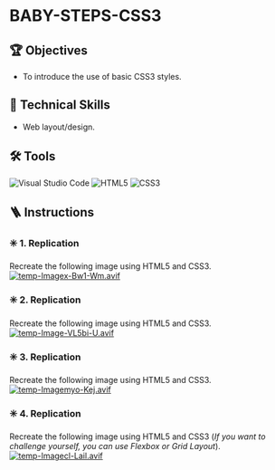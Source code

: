 # BABY-STEPS-CSS3

## 🏆 Objectives

- To introduce the use of basic CSS3 styles.

## 🔧 Technical Skills

- Web layout/design.

## 🛠️ Tools

![Visual Studio Code](https://img.shields.io/badge/Visual%20Studio%20Code-0078d7.svg?style=for-the-badge&logo=visual-studio-code&logoColor=white) 
![HTML5](https://img.shields.io/badge/html5-%23E34F26.svg?style=for-the-badge&logo=html5&logoColor=white) 
![CSS3](https://img.shields.io/badge/css3-%231572B6.svg?style=for-the-badge&logo=css3&logoColor=white)

## 🪜 Instructions

### ✳️ 1. Replication
Recreate the following image using HTML5 and CSS3.
[![temp-Imagex-Bw1-Wm.avif](https://i.postimg.cc/Bn6Rssn8/temp-Imagex-Bw1-Wm.avif)](https://postimg.cc/SJBg7B8q)

### ✳️ 2. Replication
Recreate the following image using HTML5 and CSS3.
[![temp-Image-VL5bi-U.avif](https://i.postimg.cc/5tQGY3vb/temp-Image-VL5bi-U.avif)](https://postimg.cc/R39G2wXD)

### ✳️ 3. Replication
Recreate the following image using HTML5 and CSS3.
[![temp-Imagemyo-Kej.avif](https://i.postimg.cc/mkj6f6xN/temp-Imagemyo-Kej.avif)](https://postimg.cc/bSGR1gws)

### ✳️ 4. Replication
Recreate the following image using HTML5 and CSS3 (*If you want to challenge yourself, you can use Flexbox or Grid Layout*).
[![temp-Imagecl-Lail.avif](https://i.postimg.cc/9FxNLSYc/temp-Imagecl-Lail.avif)](https://postimg.cc/1fqHtvdd)

